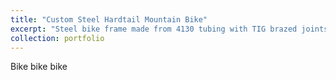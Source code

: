 ```yaml
---
title: "Custom Steel Hardtail Mountain Bike"
excerpt: "Steel bike frame made from 4130 tubing with TIG brazed joints<br/><img src='/images/500x300.png'>"
collection: portfolio
---
```


Bike bike bike
